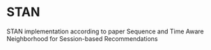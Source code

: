 # STAN
STAN implementation according to paper Sequence and Time Aware Neighborhood for Session-based Recommendations 